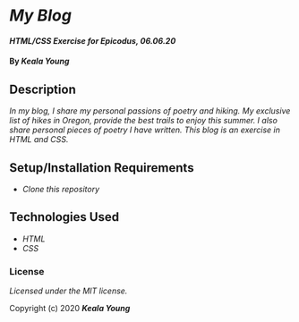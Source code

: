 # _My Blog_

#### _HTML/CSS Exercise for Epicodus, 06.06.20_

#### By _**Keala Young**_

## Description

_In my blog, I share my personal passions of poetry and hiking. 
My exclusive list of hikes in Oregon, provide the best trails to enjoy this summer. 
I also share personal pieces of poetry I have written.
This blog is an exercise in HTML and CSS._ 

## Setup/Installation Requirements

* _Clone this repository_

## Technologies Used

* _HTML_
* _CSS_

### License

*Licensed under the MIT license.*

Copyright (c) 2020 **_Keala Young_**
